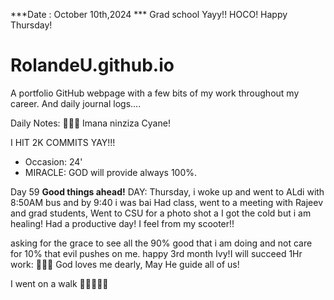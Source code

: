 ***Date : October 10th,2024 *** Grad school Yayy!! HOCO! Happy Thursday!
# RolandeU.github.io

A portfolio GitHub webpage with a few bits of my work throughout my career. And daily journal logs....

Daily Notes:
💚🙏🏾 Imana ninziza Cyane! 

I HIT 2K COMMITS YAY!!!

- Occasion: 24'
- MIRACLE: GOD will provide always 100%.

Day 59 **Good things ahead!** 
DAY: Thursday, i woke up and went to ALdi with 8:50AM bus and by 9:40 i was bai Had class, went to a meeting with Rajeev and grad students, Went to CSU for a photo shot a
I got the cold but i am healing! Had a productive day!
I feel from my scooter!!

asking for the grace to see all the 90% good that i am doing and not care for 10% that evil pushes on me.
happy 3rd month Ivy!I will succeed
1Hr work: 💚💚💚
God loves me dearly, May He guide all of  us!

I went on a walk 💚💚💚💚💚

